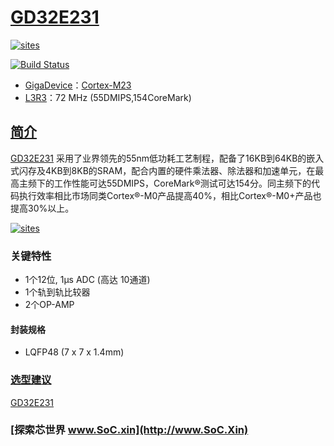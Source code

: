 ﻿# [GD32E231](https://github.com/SoCXin/GD32E231)

[![sites](http://182.61.61.133/link/resources/SoC.png)](http://www.SoC.Xin)

[![Build Status](https://github.com/SoCXin/GD32E231/workflows/src/badge.svg)](https://github.com/SoCXin/GD32E231/actions/workflows/src.yml)

* [GigaDevice](https://www.gigadevice.com/zh-hans)：[Cortex-M23](https://github.com/SoCXin/Cortex)
* [L3R3](https://github.com/SoCXin/Level)：72 MHz (55DMIPS,154CoreMark)

## [简介](https://github.com/SoCXin/GD32E231/wiki)

[GD32E231](https://github.com/SoCXin/GD32E231) 采用了业界领先的55nm低功耗工艺制程，配备了16KB到64KB的嵌入式闪存及4KB到8KB的SRAM，配合内置的硬件乘法器、除法器和加速单元，在最高主频下的工作性能可达55DMIPS，CoreMark®测试可达154分。同主频下的代码执行效率相比市场同类Cortex®-M0产品提高40%，相比Cortex®-M0+产品也提高30%以上。

[![sites](docs/GD32E231.png)](https://www.gigadevice.com/zh-hans/products/microcontrollers/gd32/arm-cortex-m23/value-line/GD32E231-series/)

### 关键特性

* 1个12位, 1μs ADC (高达 10通道)
* 1个轨到轨比较器
* 2个OP-AMP

#### 封装规格

* LQFP48 (7 x 7 x 1.4mm)

### [选型建议](https://github.com/SoCXin)

[GD32E231](https://github.com/SoCXin/GD32E231)

### [探索芯世界 www.SoC.xin](http://www.SoC.Xin)
